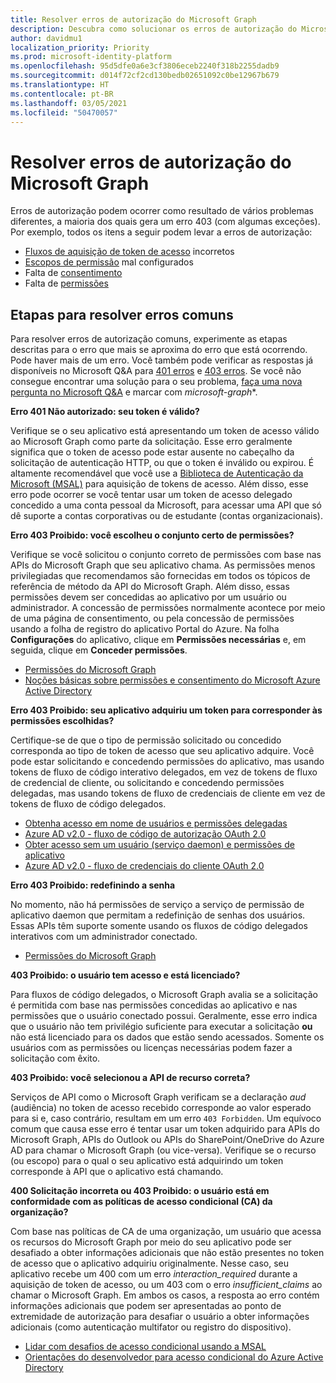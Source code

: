 ```yaml
---
title: Resolver erros de autorização do Microsoft Graph
description: Descubra como solucionar os erros de autorização do Microsoft Graph 401 e 403.
author: davidmu1
localization_priority: Priority
ms.prod: microsoft-identity-platform
ms.openlocfilehash: 95d5dfe0a6e3cf3806eceb2240f318b2255dadb9
ms.sourcegitcommit: d014f72cf2cd130bedb02651092c0be12967b679
ms.translationtype: HT
ms.contentlocale: pt-BR
ms.lasthandoff: 03/05/2021
ms.locfileid: "50470057"
---
```

# <a name="resolve-microsoft-graph-authorization-errors"></a>Resolver erros de autorização do Microsoft Graph

Erros de autorização podem ocorrer como resultado de vários problemas diferentes, a maioria dos quais gera um erro 403 (com algumas exceções). Por exemplo, todos os itens a seguir podem levar a erros de autorização:

* [Fluxos de aquisição de token de acesso](/azure/active-directory/develop/active-directory-authentication-scenarios) incorretos
* [Escopos de permissão](/azure/active-directory/develop/active-directory-v2-scopes) mal configurados
* Falta de [consentimento](/azure/active-directory/develop/active-directory-devhowto-multi-tenant-overview#understanding-user-and-admin-consent)
* Falta de [permissões](/azure/active-directory/develop/v2-permissions-and-consent)

## <a name="steps-to-resolve-common-errors"></a>Etapas para resolver erros comuns

Para resolver erros de autorização comuns, experimente as etapas descritas para o erro que mais se aproxima do erro que está ocorrendo. Pode haver mais de um erro. Você também pode verificar as respostas já disponíveis no Microsoft Q&A para [401 erros](https://docs.microsoft.com/answers/search.html?c=&includeChildren=&f=&type=question+OR+idea+OR+kbentry+OR+answer+OR+topic+OR+user&redirect=search%2Fsearch&sort=relevance&q=%5Bmicrosoft-graph%5D%20401%20) e [403 erros](https://docs.microsoft.com/answers/search.html?c=&includeChildren=&f=&type=question+OR+idea+OR+kbentry+OR+answer+OR+topic+OR+user&redirect=search%2Fsearch&sort=relevance&q=%5Bmicrosoft-graph%5D%20403). Se você não consegue encontrar uma solução para o seu problema, [faça uma nova pergunta no Microsoft Q&A](https://aka.ms/askgraph) e marcar com *microsoft-graph**.

**Erro 401 Não autorizado: seu token é válido?** <br>

Verifique se o seu aplicativo está apresentando um token de acesso válido ao Microsoft Graph como parte da solicitação. Esse erro geralmente significa que o token de acesso pode estar ausente no cabeçalho da solicitação de autenticação HTTP, ou que o token é inválido ou expirou. É altamente recomendável que você use a [Biblioteca de Autenticação da Microsoft (MSAL)](/azure/active-directory/develop/msal-overview) para aquisição de tokens de acesso. Além disso, esse erro pode ocorrer se você tentar usar um token de acesso delegado concedido a uma conta pessoal da Microsoft, para acessar uma API que só dê suporte a contas corporativas ou de estudante (contas organizacionais). 

**Erro 403 Proibido: você escolheu o conjunto certo de permissões?**<br>

Verifique se você solicitou o conjunto correto de permissões com base nas APIs do Microsoft Graph que seu aplicativo chama. As permissões menos privilegiadas que recomendamos são fornecidas em todos os tópicos de referência de método da API do Microsoft Graph. Além disso, essas permissões devem ser concedidas ao aplicativo por um usuário ou administrador. A concessão de permissões normalmente acontece por meio de uma página de consentimento, ou pela concessão de permissões usando a folha de registro do aplicativo Portal do Azure. Na folha **Configurações** do aplicativo, clique em **Permissões necessárias** e, em seguida, clique em **Conceder permissões**. <br>

* [Permissões do Microsoft Graph](./permissions-reference.md) <br>
* [Noções básicas sobre permissões e consentimento do Microsoft Azure Active Directory](/azure/active-directory/develop/v2-permissions-and-consent) <br>

**Erro 403 Proibido: seu aplicativo adquiriu um token para corresponder às permissões escolhidas?** <br>

Certifique-se de que o tipo de permissão solicitado ou concedido corresponda ao tipo de token de acesso que seu aplicativo adquire. Você pode estar solicitando e concedendo permissões do aplicativo, mas usando tokens de fluxo de código interativo delegados, em vez de tokens de fluxo de credencial de cliente, ou solicitando e concedendo permissões delegadas, mas usando tokens de fluxo de credenciais de cliente em vez de tokens de fluxo de código delegados. <br>
* [Obtenha acesso em nome de usuários e permissões delegadas](/graph/auth_v2_user) 
* [Azure AD v2.0 - fluxo de código de autorização OAuth 2.0](/azure/active-directory/develop/v2-oauth2-auth-code-flow)
* [Obter acesso sem um usuário (serviço daemon) e permissões de aplicativo](/graph/auth_v2_service)
* [Azure AD v2.0 - fluxo de credenciais do cliente OAuth 2.0](/azure/active-directory/develop/v2-oauth2-client-creds-grant-flow)

**Erro 403 Proibido: redefinindo a senha** <br>

No momento, não há permissões de serviço a serviço de permissão de aplicativo daemon que permitam a redefinição de senhas dos usuários. Essas APIs têm suporte somente usando os fluxos de código delegados interativos com um administrador conectado.

* [Permissões do Microsoft Graph](./permissions-reference.md) <br>

**403 Proibido: o usuário tem acesso e está licenciado?** <br>

Para fluxos de código delegados, o Microsoft Graph avalia se a solicitação é permitida com base nas permissões concedidas ao aplicativo e nas permissões que o usuário conectado possui. Geralmente, esse erro indica que o usuário não tem privilégio suficiente para executar a solicitação **ou** não está licenciado para os dados que estão sendo acessados. Somente os usuários com as permissões ou licenças necessárias podem fazer a solicitação com êxito.

**403 Proibido: você selecionou a API de recurso correta?** <br>

Serviços de API como o Microsoft Graph verificam se a declaração *aud* (audiência) no token de acesso recebido corresponde ao valor esperado para si e, caso contrário, resultam em um erro `403 Forbidden`. Um equívoco comum que causa esse erro é tentar usar um token adquirido para APIs do Microsoft Graph, APIs do Outlook ou APIs do SharePoint/OneDrive do Azure AD para chamar o Microsoft Graph (ou vice-versa). Verifique se o recurso (ou escopo) para o qual o seu aplicativo está adquirindo um token corresponde à API que o aplicativo está chamando.

**400 Solicitação incorreta ou 403 Proibido: o usuário está em conformidade com as políticas de acesso condicional (CA) da organização?**<br>

Com base nas políticas de CA de uma organização, um usuário que acessa os recursos do Microsoft Graph por meio do seu aplicativo pode ser desafiado a obter informações adicionais que não estão presentes no token de acesso que o aplicativo adquiriu originalmente. Nesse caso, seu aplicativo recebe um 400 com um erro *interaction_required* durante a aquisição de token de acesso, ou um 403 com o erro *insufficient_claims* ao chamar o Microsoft Graph. Em ambos os casos, a resposta ao erro contém informações adicionais que podem ser apresentadas ao ponto de extremidade de autorização para desafiar o usuário a obter informações adicionais (como autenticação multifator ou registro do dispositivo).

* [Lidar com desafios de acesso condicional usando a MSAL](/azure/active-directory/develop/msal-handling-exceptions#conditional-access-and-claims-challenges)
* [Orientações do desenvolvedor para acesso condicional do Azure Active Directory](/azure/active-directory/develop/conditional-access-dev-guide)